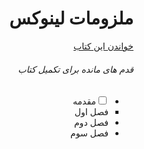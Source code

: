<div dir="rtl"><h1>ملزومات لینوکس</h1></div>
<div dir="rtl"><a href="https://malijani.github.io/linux-essentials">خواندن این کتاب</a></div>

<div dir="rtl">
<h6>قدم های مانده برای تکمیل کتاب</h6>
<ul>
<li><input type="checkbox" onclick="return false;"/>مقدمه</li>
<li style="list-style-type: square;">فصل اول</li>
<li>فصل دوم</li>
<li>فصل سوم</li>
</ul>

<div>

